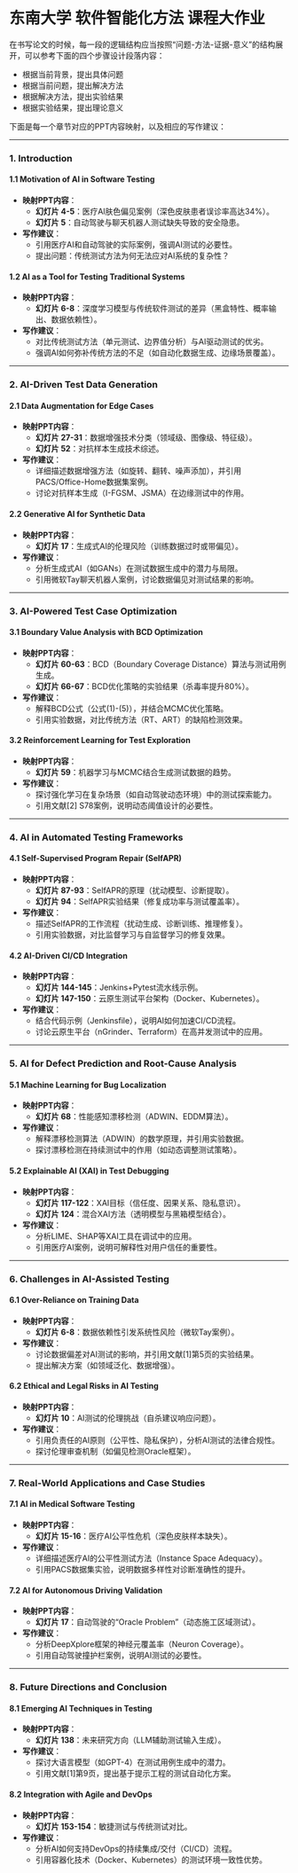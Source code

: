 # 东南大学 软件智能化方法 课程大作业

在书写论文的时候，每一段的逻辑结构应当按照“问题-方法-证据-意义”的结构展开，可以参考下面的四个步骤设计段落内容：
- 根据当前背景，提出具体问题
- 根据当前问题，提出解决方法
- 根据解决方法，提出实验结果
- 根据实验结果，提出理论意义

下面是每一个章节对应的PPT内容映射，以及相应的写作建议：

---

### **1. Introduction**
#### **1.1 Motivation of AI in Software Testing**
- **映射PPT内容**：
  - **幻灯片 4-5**：医疗AI肤色偏见案例（深色皮肤患者误诊率高达34%）。
  - **幻灯片 5**：自动驾驶与聊天机器人测试缺失导致的安全隐患。
- **写作建议**：
  - 引用医疗AI和自动驾驶的实际案例，强调AI测试的必要性。
  - 提出问题：传统测试方法为何无法应对AI系统的复杂性？

#### **1.2 AI as a Tool for Testing Traditional Systems**
- **映射PPT内容**：
  - **幻灯片 6-8**：深度学习模型与传统软件测试的差异（黑盒特性、概率输出、数据依赖性）。
- **写作建议**：
  - 对比传统测试方法（单元测试、边界值分析）与AI驱动测试的优劣。
  - 强调AI如何弥补传统方法的不足（如自动化数据生成、边缘场景覆盖）。

---

### **2. AI-Driven Test Data Generation**
#### **2.1 Data Augmentation for Edge Cases**
- **映射PPT内容**：
  - **幻灯片 27-31**：数据增强技术分类（领域级、图像级、特征级）。
  - **幻灯片 52**：对抗样本生成技术综述。
- **写作建议**：
  - 详细描述数据增强方法（如旋转、翻转、噪声添加），并引用PACS/Office-Home数据集案例。
  - 讨论对抗样本生成（I-FGSM、JSMA）在边缘测试中的作用。

#### **2.2 Generative AI for Synthetic Data**
- **映射PPT内容**：
  - **幻灯片 17**：生成式AI的伦理风险（训练数据过时或带偏见）。
- **写作建议**：
  - 分析生成式AI（如GANs）在测试数据生成中的潜力与局限。
  - 引用微软Tay聊天机器人案例，讨论数据偏见对测试结果的影响。

---

### **3. AI-Powered Test Case Optimization**
#### **3.1 Boundary Value Analysis with BCD Optimization**
- **映射PPT内容**：
  - **幻灯片 60-63**：BCD（Boundary Coverage Distance）算法与测试用例生成。
  - **幻灯片 66-67**：BCD优化策略的实验结果（杀毒率提升80%）。
- **写作建议**：
  - 解释BCD公式（公式(1)-(5)），并结合MCMC优化策略。
  - 引用实验数据，对比传统方法（RT、ART）的缺陷检测效果。

#### **3.2 Reinforcement Learning for Test Exploration**
- **映射PPT内容**：
  - **幻灯片 59**：机器学习与MCMC结合生成测试数据的趋势。
- **写作建议**：
  - 探讨强化学习在复杂场景（如自动驾驶动态环境）中的测试探索能力。
  - 引用文献[2] S78案例，说明动态阈值设计的必要性。

---

### **4. AI in Automated Testing Frameworks**
#### **4.1 Self-Supervised Program Repair (SelfAPR)**
- **映射PPT内容**：
  - **幻灯片 87-93**：SelfAPR的原理（扰动模型、诊断提取）。
  - **幻灯片 94**：SelfAPR实验结果（修复成功率与测试覆盖率）。
- **写作建议**：
  - 描述SelfAPR的工作流程（扰动生成、诊断训练、推理修复）。
  - 引用实验数据，对比监督学习与自监督学习的修复效果。

#### **4.2 AI-Driven CI/CD Integration**
- **映射PPT内容**：
  - **幻灯片 144-145**：Jenkins+Pytest流水线示例。
  - **幻灯片 147-150**：云原生测试平台架构（Docker、Kubernetes）。
- **写作建议**：
  - 结合代码示例（Jenkinsfile），说明AI如何加速CI/CD流程。
  - 讨论云原生平台（nGrinder、Terraform）在高并发测试中的应用。

---

### **5. AI for Defect Prediction and Root-Cause Analysis**
#### **5.1 Machine Learning for Bug Localization**
- **映射PPT内容**：
  - **幻灯片 68**：性能感知漂移检测（ADWIN、EDDM算法）。
- **写作建议**：
  - 解释漂移检测算法（ADWIN）的数学原理，并引用实验数据。
  - 探讨漂移检测在持续测试中的作用（如动态调整测试策略）。

#### **5.2 Explainable AI (XAI) in Test Debugging**
- **映射PPT内容**：
  - **幻灯片 117-122**：XAI目标（信任度、因果关系、隐私意识）。
  - **幻灯片 124**：混合XAI方法（透明模型与黑箱模型结合）。
- **写作建议**：
  - 分析LIME、SHAP等XAI工具在调试中的应用。
  - 引用医疗AI案例，说明可解释性对用户信任的重要性。

---

### **6. Challenges in AI-Assisted Testing**
#### **6.1 Over-Reliance on Training Data**
- **映射PPT内容**：
  - **幻灯片 6-8**：数据依赖性引发系统性风险（微软Tay案例）。
- **写作建议**：
  - 讨论数据偏差对AI测试的影响，并引用文献[1]第5页的实验结果。
  - 提出解决方案（如领域泛化、数据增强）。

#### **6.2 Ethical and Legal Risks in AI Testing**
- **映射PPT内容**：
  - **幻灯片 10**：AI测试的伦理挑战（自杀建议响应问题）。
- **写作建议**：
  - 引用负责任的AI原则（公平性、隐私保护），分析AI测试的法律合规性。
  - 探讨伦理审查机制（如偏见检测Oracle框架）。

---

### **7. Real-World Applications and Case Studies**
#### **7.1 AI in Medical Software Testing**
- **映射PPT内容**：
  - **幻灯片 15-16**：医疗AI公平性危机（深色皮肤样本缺失）。
- **写作建议**：
  - 详细描述医疗AI的公平性测试方法（Instance Space Adequacy）。
  - 引用PACS数据集实验，说明数据多样性对诊断准确性的提升。

#### **7.2 AI for Autonomous Driving Validation**
- **映射PPT内容**：
  - **幻灯片 17**：自动驾驶的“Oracle Problem”（动态施工区域测试）。
- **写作建议**：
  - 分析DeepXplore框架的神经元覆盖率（Neuron Coverage）。
  - 引用自动驾驶撞护栏案例，说明AI测试的必要性。

---

### **8. Future Directions and Conclusion**
#### **8.1 Emerging AI Techniques in Testing**
- **映射PPT内容**：
  - **幻灯片 138**：未来研究方向（LLM辅助测试输入生成）。
- **写作建议**：
  - 探讨大语言模型（如GPT-4）在测试用例生成中的潜力。
  - 引用文献[1]第9页，提出基于提示工程的测试自动化方案。

#### **8.2 Integration with Agile and DevOps**
- **映射PPT内容**：
  - **幻灯片 153-154**：敏捷测试与传统测试对比。
- **写作建议**：
  - 分析AI如何支持DevOps的持续集成/交付（CI/CD）流程。
  - 引用容器化技术（Docker、Kubernetes）的测试环境一致性优势。